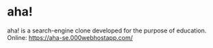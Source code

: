 # aha!
aha! is a search-engine clone developed for the purpose of education.
Online: https://aha-se.000webhostapp.com/
